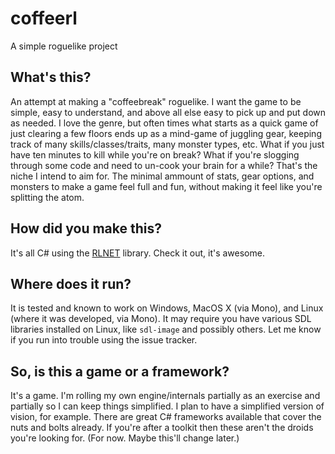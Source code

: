 # coffeerl
A simple roguelike project

## What's this?
An attempt at making a "coffeebreak" roguelike.  I want the game to be simple, easy to understand, and above all else easy to pick up and put down as needed. I love the genre, but often times what starts as a quick game of just clearing a few floors ends up as a mind-game of juggling gear, keeping track of many skills/classes/traits, many monster types, etc.  What if you just have ten minutes to kill while you're on break?  What if you're slogging through some code and need to un-cook your brain for a while?  That's the niche I intend to aim for.  The minimal ammount of stats, gear options, and monsters to make a game feel full and fun, without making it feel like you're splitting the atom.

## How did you make this?
It's all C# using the [RLNET](https://bitbucket.org/clarktravism/rlnet/) library.  Check it out, it's awesome.

## Where does it run?
It is tested and known to work on Windows, MacOS X (via Mono), and Linux (where it was developed, via Mono).  It may require you have various SDL libraries installed on Linux, like `sdl-image` and possibly others.  Let me know if you run into trouble using the issue tracker.

## So, is this a game or a framework?
It's a game.  I'm rolling my own engine/internals partially as an exercise and partially so I can keep things simplified.  I plan to have a simplified version of vision, for example.  There are great C# frameworks available that cover the nuts and bolts already.  If you're after a toolkit then these aren't the droids you're looking for.  (For now.  Maybe this'll change later.)

